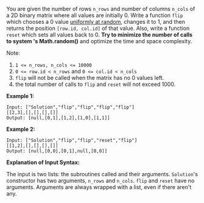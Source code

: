 You are given the number of rows `n_rows` and number of columns `n_cols` of a
2D binary matrix where all values are initially 0. Write a function `flip`
which chooses a 0 value [uniformly at
random](https://en.wikipedia.org/wiki/Discrete_uniform_distribution), changes
it to 1, and then returns the position `[row.id, col.id]` of that value. Also,
write a function `reset` which sets all values back to 0.  **Try to minimize
the number of calls to system 's Math.random()** and optimize the time and
space complexity.

Note:

  1. `1 <= n_rows, n_cols <= 10000`
  2. `0 <= row.id < n_rows` and `0 <= col.id < n_cols`
  3. `flip` will not be called when the matrix has no 0 values left.
  4. the total number of calls to `flip` and `reset` will not exceed 1000.

**Example 1:**

    
    
    Input: ["Solution","flip","flip","flip","flip"]
    [[2,3],[],[],[],[]]
    Output: [null,[0,1],[1,2],[1,0],[1,1]]
    

**Example 2:**

    
    
    Input: ["Solution","flip","flip","reset","flip"]
    [[1,2],[],[],[],[]]
    Output: [null,[0,0],[0,1],null,[0,0]]

**Explanation of Input Syntax:**

The input is two lists: the subroutines called and their arguments.
`Solution`'s constructor has two arguments, `n_rows` and `n_cols`. `flip` and
`reset` have no arguments. Arguments are always wrapped with a list, even if
there aren't any.

